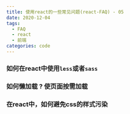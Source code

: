 ```yaml
---
title: 使用react的一些常见问题(react-FAQ) - 05
date: 2020-12-04
tags:
  - FAQ
  - react
  - 前端
categories: code
---
```



### 如何在react中使用`less`或者`sass`

### 如何懒加载 ? 使页面按需加载

### 在react中，如何避免css的样式污染